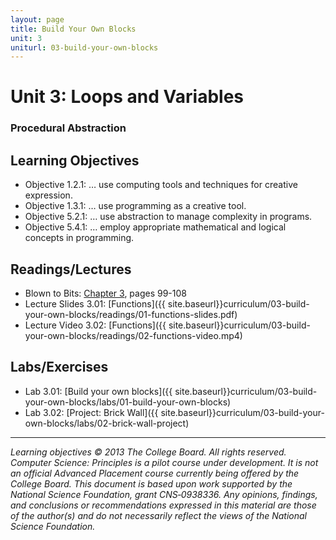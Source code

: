 ```yaml
---
layout: page
title: Build Your Own Blocks
unit: 3
uniturl: 03-build-your-own-blocks
---
```



Unit 3: Loops and Variables
======================================
### Procedural Abstraction


Learning Objectives
-------------------
 * Objective 1.2.1: … use computing tools and techniques for creative expression.
 * Objective 1.3.1: … use programming as a creative tool.
 * Objective 5.2.1: … use abstraction to manage complexity in programs.
 * Objective 5.4.1: … employ appropriate mathematical and logical concepts in programming.


Readings/Lectures
-----------------
 * Blown to Bits: [Chapter 3](http://www.bitsbook.com/wp-content/uploads/2008/12/chapter3.pdf), pages 99-108
 * Lecture Slides 3.01: [Functions]({{ site.baseurl}}curriculum/03-build-your-own-blocks/readings/01-functions-slides.pdf)
 * Lecture Video 3.02: [Functions]({{ site.baseurl}}curriculum/03-build-your-own-blocks/readings/02-functions-video.mp4)
 

Labs/Exercises
--------------
 * Lab 3.01: [Build your own blocks]({{ site.baseurl}}curriculum/03-build-your-own-blocks/labs/01-build-your-own-blocks)
 * Lab 3.02: [Project: Brick Wall]({{ site.baseurl}}curriculum/03-build-your-own-blocks/labs/02-brick-wall-project)

---
*Learning objectives © 2013 The College Board. All rights reserved. Computer Science: Principles is a pilot course under development. It is not an official Advanced Placement course currently being offered by the College Board. This document is based upon work supported by the National Science Foundation, grant CNS‐0938336. Any opinions, findings, and conclusions or recommendations expressed in this material are those of the author(s) and do not necessarily reflect the views of the National Science Foundation.*
